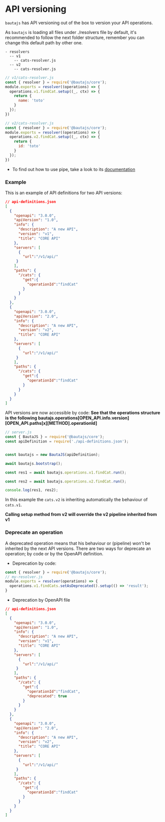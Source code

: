 # API versioning

`bautajs` has API versioning out of the box to version your API operations.

As `bautajs` is loading all files under ./resolvers file by default, it's recommended to follow the next folder structure, remember you can change this default path by other one.
````
- resolvers
  -- v1
    -- cats-resolver.js
  -- v2
    -- cats-resolver.js
````

```js
// v1/cats-resolver.js
const { resolver } = require('@bautajs/core');
module.exports = resolver((operations) => {
  operations.v1.findCat.setup((_, ctx) => {
    return {
      name: 'toto'
    }
  });
})
```

```js
// v2/cats-resolver.js
const { resolver } = require('@bautajs/core');
module.exports = resolver((operations) => {
  operations.v2.findCat.setup((_, ctx) => {
    return {
      id: 'toto'
    }
  });
})
```

- To find out how to use pipe, take a look to its [documentation](./operators-and-resolver.md)

### Example

This is an example of API definitions for two API versions:

```json
// api-definitions.json
[
  {
    "openapi": "3.0.0",
    "apiVersion": "1.0",
    "info": {
      "description": "A new API",
      "version": "v1",
      "title": "CORE API"
    },
    "servers": [
      {
        "url":"/v1/api/"
     }
    ],
    "paths": {
      "/cats": {
        "get":{
          "operationId":"findCat"
        }
      }
    }
  },
  {
    "openapi": "3.0.0",
    "apiVersion": "2.0",
    "info": {
      "description": "A new API",
      "version": "v2",
      "title": "CORE API"
    },
    "servers": [
      {
        "url":"/v1/api/"
     }
    ],
    "paths": {
      "/cats": {
        "get":{
          "operationId":"findCat"
        }
      }
    }
  }
]
```

API versions are now accessible by code:
**See that the operations structure is the following bautajs.operations[OPEN_API.info.version][OPEN_API.paths[x][METHOD].operationId]**

```js
// server.js
const { BautaJS } = require('@bautajs/core');
const apiDefinition = require('./api-definitions.json');


const bautajs = new BautaJS(apiDefinition);

await bautajs.bootstrap();

const res1 = await bautajs.operations.v1.findCat.run();

const res2 = await bautajs.operations.v2.findCat.run();

console.log(res1, res2);

```

In this example the `cats.v2` is inheriting automatically the behaviour of `cats.v1`.

**Calling setup method from v2 will override the v2 pipeline inherited from v1**

### Deprecate an operation

A deprecated operation means that his behaviour or (pipeline) won't be inherited by the next API versions.
There are two ways for deprecate an operation; by code or by the OpenAPI definition.

- Deprecation by code:
```js
const { resolver } = require('@bautajs/core');
// my-resolver.js
module.exports = resolver(operations) => {
  operations.v1.findCats.setAsDeprecated().setup(() => 'result');
}
```

- Deprecation by OpenAPI file

```json
// api-definitions.json
[
  {
    "openapi": "3.0.0",
    "apiVersion": "1.0",
    "info": {
      "description": "A new API",
      "version": "v1",
      "title": "CORE API"
    },
    "servers": [
      {
        "url":"/v1/api/"
     }
    ],
    "paths": {
      "/cats": {
        "get":{
          "operationId":"findCat",
          "deprecated": true
        }
      }
    }
  },
  {
    "openapi": "3.0.0",
    "apiVersion": "2.0",
    "info": {
      "description": "A new API",
      "version": "v2",
      "title": "CORE API"
    },
    "servers": [
      {
        "url":"/v1/api/"
     }
    ],
    "paths": {
      "/cats": {
        "get":{
          "operationId":"findCat"
        }
      }
    }
  }
]
```

